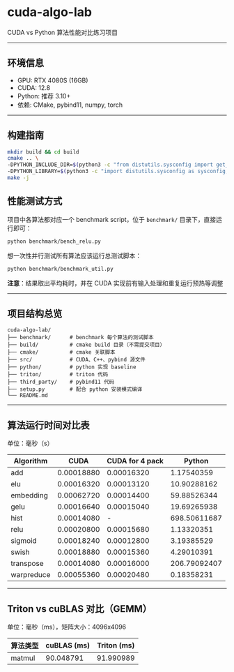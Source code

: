 # cuda-algo-lab

CUDA vs Python 算法性能对比练习项目

---

## 环境信息

* GPU: RTX 4080S (16GB)
* CUDA: 12.8
* Python: 推荐 3.10+
* 依赖: CMake, pybind11, numpy, torch

---

## 构建指南

```bash
mkdir build && cd build
cmake .. \
-DPYTHON_INCLUDE_DIR=$(python3 -c "from distutils.sysconfig import get_python_inc; print(get_python_inc())") \
-DPYTHON_LIBRARY=$(python3 -c "import distutils.sysconfig as sysconfig; print(sysconfig.get_config_var('LIBDIR'))")
make -j
```

## 性能测试方式

项目中各算法都对应一个 benchmark script，位于 `benchmark/` 目录下，直接运行即可：

```bash
python benchmark/bench_relu.py
```

想一次性并行测试所有算法应该运行总测试脚本：

```bash
python benchmark/benchmark_util.py
```


**注意**：结果取出平均耗时，并在 CUDA 实现前有输入处理和重复运行预热等调整

---

## 项目结构总览

```
cuda-algo-lab/
├── benchmark/      # benchmark 每个算法的测试脚本
├── build/          # cmake build 目录（不需提交项目）
├── cmake/          # cmake 关联脚本
├── src/            # CUDA、C++、pybind 源文件
├── python/         # python 实现 baseline
├── triton/         # triton 代码
├── third_party/    # pybind11 代码
├── setup.py        # 配合 python 安装模式编译
└── README.md
```

---

## 算法运行时间对比表

单位：毫秒（s）

| Algorithm  | CUDA       | CUDA for 4 pack | Python       |
| ---------- | ---------- | --------------- | ------------ |
| add        | 0.00018880 | 0.00016320      | 1.17540359   |
| elu        | 0.00016320 | 0.00013120      | 10.90288162  |
| embedding  | 0.00062720 | 0.00014400      | 59.88526344  |
| gelu       | 0.00016640 | 0.00015040      | 19.69265938  |
| hist       | 0.00014080 | -               | 698.50611687 |
| relu       | 0.00020800 | 0.00015680      | 1.13320351   |
| sigmoid    | 0.00018240 | 0.00012800      | 3.19385529   |
| swish      | 0.00018880 | 0.00015360      | 4.29010391   |
| transpose  | 0.00014080 | 0.00016000      | 206.79092407 |
| warpreduce | 0.00055360 | 0.00020480      | 0.18358231   |

---

## Triton vs cuBLAS 对比（GEMM）

单位：毫秒（ms），矩阵大小：4096x4096

| 算法类型   | cuBLAS (ms) | Triton (ms) | 
| ------ | ----------- | ----------- | 
| matmul | 90.048791   | 91.990989   | 
